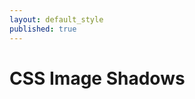 ```yaml
---
layout: default_style
published: true
---
```

<!-- Main Container -->

<h1>CSS Image Shadows</h1>
<div class="grid">
	<div id="card1" class="card" style="background-image: url('https://images.unsplash.com/photo-1527698952067-61fc35796fcd?ixlib=rb-1.2.1&auto=format&fit=crop&w=2390&q=80');"></div>
	<div id="card2" class="card" style="background-image: url('https://images.unsplash.com/photo-1530919424169-4b95f917e937?ixlib=rb-1.2.1&ixid=eyJhcHBfaWQiOjEyMDd9&auto=format&fit=crop&w=933&q=80');"></div>
	<div id="card3" class="card" style="background-image: url('https://images.unsplash.com/photo-1518656291-ba160b5554e9?ixlib=rb-1.2.1&ixid=eyJhcHBfaWQiOjEyMDd9&auto=format&fit=crop&w=975&q=80');"></div>
	<div id="card4" class="card" style="background-image: url('https://images.unsplash.com/photo-1553350099-11756f66aca1?ixlib=rb-1.2.1&ixid=eyJhcHBfaWQiOjEyMDd9&auto=format&fit=crop&w=2250&q=80');"></div>
</div>
    
<!--End Main Container -->